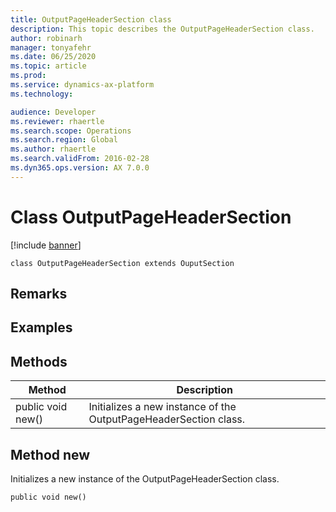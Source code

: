 ```yaml
---
title: OutputPageHeaderSection class
description: This topic describes the OutputPageHeaderSection class.
author: robinarh
manager: tonyafehr
ms.date: 06/25/2020
ms.topic: article
ms.prod: 
ms.service: dynamics-ax-platform
ms.technology: 

audience: Developer
ms.reviewer: rhaertle
ms.search.scope: Operations
ms.search.region: Global
ms.author: rhaertle
ms.search.validFrom: 2016-02-28
ms.dyn365.ops.version: AX 7.0.0
---
```


# Class OutputPageHeaderSection

[!include [banner](../includes/banner.md)]

```xpp
class OutputPageHeaderSection extends OuputSection
```

## Remarks

## Examples

## Methods

| Method            | Description                                                      |
|-------------------|------------------------------------------------------------------|
| public void new() | Initializes a new instance of the OutputPageHeaderSection class. |

## Method new

Initializes a new instance of the OutputPageHeaderSection class.

```xpp
public void new()
```

